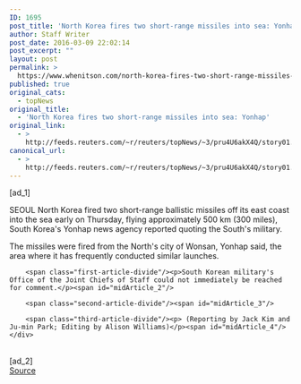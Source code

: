 ```yaml
---
ID: 1695
post_title: 'North Korea fires two short-range missiles into sea: Yonhap'
author: Staff Writer
post_date: 2016-03-09 22:02:14
post_excerpt: ""
layout: post
permalink: >
  https://www.whenitson.com/north-korea-fires-two-short-range-missiles-into-sea-yonhap/
published: true
original_cats:
  - topNews
original_title:
  - 'North Korea fires two short-range missiles into sea: Yonhap'
original_link:
  - >
    http://feeds.reuters.com/~r/reuters/topNews/~3/pru4U6akX4Q/story01.htm
canonical_url:
  - >
    http://feeds.reuters.com/~r/reuters/topNews/~3/pru4U6akX4Q/story01.htm
---
```

 [ad_1]
<br><div id="articleText">
<span id="midArticle_start"/>

<span class="focusParagraph" readability="6"><p><span class="articleLocation">SEOUL</span> North Korea fired two short-range ballistic missiles off its east coast into the sea early on Thursday, flying approximately 500 km (300 miles), South Korea's Yonhap news agency reported quoting the South's military.</p></span><span id="midArticle_0"/><p>The missiles were fired from the North's city of Wonsan, Yonhap said, the area where it has frequently conducted similar launches. </p><span id="midArticle_1"/>
        
        <span class="first-article-divide"/><p>South Korean military's Office of the Joint Chiefs of Staff could not immediately be reached for comment.</p><span id="midArticle_2"/>
        
        <span class="second-article-divide"/><span id="midArticle_3"/>
        
        <span class="third-article-divide"/><p> (Reporting by Jack Kim and Ju-min Park; Editing by Alison Williams)</p><span id="midArticle_4"/></div>
<br>[ad_2]
<br><a href="http://feeds.reuters.com/~r/reuters/topNews/~3/pru4U6akX4Q/story01.htm">Source </a>